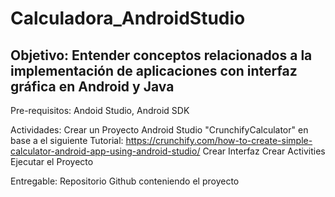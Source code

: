 # Calculadora_AndroidStudio
## Objetivo: Entender conceptos relacionados a la implementación de aplicaciones con interfaz gráfica en Android y Java

Pre-requisitos: Andoid Studio, Android SDK


Actividades:
    Crear un Proyecto Android Studio "CrunchifyCalculator" en base a el siguiente Tutorial: https://crunchify.com/how-to-create-simple-calculator-android-app-using-android-studio/
    Crear Interfaz
    Crear Activities
    Ejecutar el Proyecto

Entregable: Repositorio Github conteniendo el proyecto

